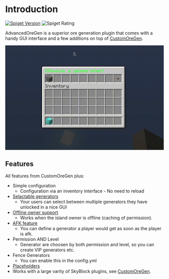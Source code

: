 # Introduction

[![Spiget Version](https://img.shields.io/spiget/version/40527?label=spigot)](https://www.spigotmc.org/resources/advancedoregen.40527/)
![Spiget Rating](https://img.shields.io/spiget/rating/40527)

AdvancedOreGen is a superior ore generation plugin that comes with a handy GUI interface and a few additions on top of [CustomOreGen](/plugin/customoregen/).

![AOG Showcase](./img/aog-showcase.gif)
## Features
All features from CustomOreGen plus:
- Simple configuration
  - Configuration via an inventory interface - No need to reload
- [Selactable generators](./usage.md#generator-selector)
  - Your users can select between multiple generators they have unlocked in a nice GUI
- [Offline owner support](./usage.md#offline-owner-support)
  - Works when the island owner is offline (caching of permission).
- [AFK feature](./usage.md#afk-feature)
  - You can define a generator a player would get as soon as the player is afk.
- Permission AND Level
  - Generator are choosen by both permission and level, so you can create VIP generators etc.
- Fence Generators
  - You can enable this in the config.yml
- [Placeholders](./usage.md#placeholders)
- Works with a large varity of SkyBlock plugins, see [CustomOreGen](/plugin/customoregen/installation.html#supported-skyblock-plugins).